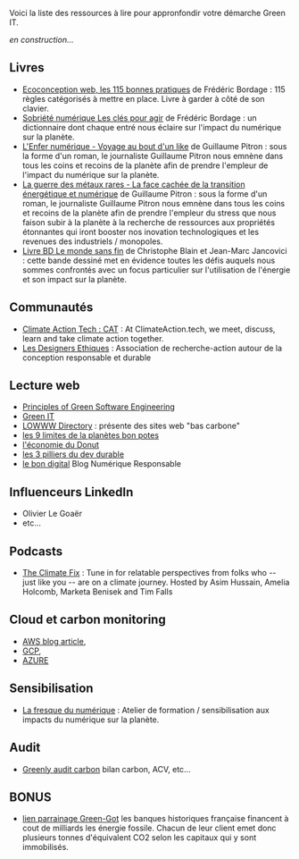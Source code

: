 Voici la liste des ressources à lire pour appronfondir votre démarche Green IT.

*en construction...*

## Livres

* [Ecoconception web, les 115 bonnes pratiques](https://www.eyrolles.com/Informatique/Livre/ecoconception-web-les-115-bonnes-pratiques-9782212678062/) de Frédéric Bordage : 115 règles catégorisés à mettre en place. Livre à garder à côté de son clavier.
* [Sobriété numérique Les clés pour agir](https://www.eyrolles.com/Informatique/Livre/sobriete-numerique-9782283032152/) de Frédéric Bordage : un dictionnaire dont chaque entré nous éclaire sur l'impact du numérique sur la planète.
* [L'Enfer numérique - Voyage au bout d'un like](https://www.decitre.fr/livres/l-enfer-numerique-9791020909961.html) de Guillaume Pitron : sous la forme d'un roman, le journaliste Guillaume Pitron nous emnène dans tous les coins et recoins de la planète afin de prendre l'empleur de l'impact du numérique sur la planète.
* [La guerre des métaux rares - La face cachée de la transition énergétique et numérique](https://www.decitre.fr/livres/la-guerre-des-metaux-rares-9791020907172.html) de Guillaume Pitron : sous la forme d'un roman, le journaliste Guillaume Pitron nous emnène dans tous les coins et recoins de la planète afin de prendre l'empleur du stress que nous faison subir à la planète à la recherche de ressources aux propriétés étonnantes qui iront booster nos inovation technologiques et les revenues des industriels / monopoles.
* [Livre BD Le monde sans fin](https://livre.fnac.com/a14927391/Christophe-Blain-Le-Monde-sans-fin-miracle-energetique-et-derive-climatique) de Christophe Blain et Jean-Marc Jancovici : cette bande dessiné met en évidence toutes les défis auquels nous sommes confrontés avec un focus particulier sur l'utilisation de l'énergie et son impact sur la  planète.

## Communautés

* [Climate Action Tech : CAT](https://climateaction.tech/) : At ClimateAction.tech, we meet, discuss, learn and take climate action together.
* [Les Designers Ethiques](https://designersethiques.org/) : Association de recherche-action autour de la conception responsable et durable

## Lecture web

* [Principles of Green Software Engineering](https://principles.green/)
* [Green IT](https://www.greenit.fr/)
* [LOWWW Directory](https://lowww.directory/) : présente des sites web "bas carbone"
* [les 9 limites de la planètes bon potes](https://bonpote.com/la-5eme-limite-planetaire-vient-detre-officiellement-franchie-et-tout-le-monde-sen-fout/)
* [l'économie du Donut](https://www.oxfamfrance.org/actualite/la-theorie-du-donut-une-nouvelle-economie-est-possible/)
* [les 3 pilliers du dev durable](https://www.greenly.earth/blog/3-piliers-developpement-durable)
* [le bon digital](https://lebondigital.com/) Blog Numérique Responsable

## Influenceurs LinkedIn

* Olivier Le Goaër
* etc...

## Podcasts

* [The Climate Fix](https://theclimatefix.com/) : Tune in for relatable perspectives from folks who -- just like you -- are on a climate journey. Hosted by Asim Hussain, Amelia Holcomb, Marketa Benisek and Tim Falls

## Cloud et carbon monitoring

* [AWS blog article](https://aws.amazon.com/fr/about-aws/whats-new/2022/03/aws-launches-customer-carbon-footprint-tool/), 
* [GCP](https://cloud.google.com/carbon-footprint#section-6), 
* [AZURE](https://azure.microsoft.com/fr-fr/blog/microsoft-sustainability-calculator-helps-enterprises-analyze-the-carbon-emissions-of-their-it-infrastructure/)

## Sensibilisation

* [La fresque du numérique](https://www.fresquedunumerique.org/) : Atelier de formation / sensibilisation aux impacts du numérique sur la planète.

## Audit 

* [Greenly audit carbon](https://www.greenly.earth/) bilan carbon, ACV, etc...

## BONUS

* [lien parrainage Green-Got](https://green-got.com?s=XoZa8KH) les banques historiques française financent à cout de milliards les énergie fossile. Chacun de leur client emet donc plusieurs tonnes d'équivalent CO2 selon les capitaux qui y sont immobilisés.




